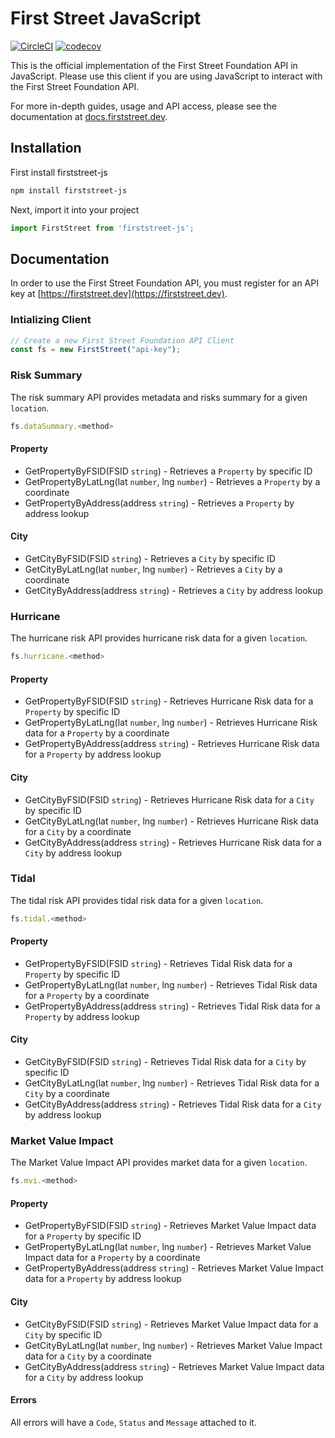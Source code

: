 # First Street JavaScript

[![CircleCI](https://circleci.com/gh/FirstStreet/firststreet-js.svg?style=svg&circle-token=168be542d7448e05f502e123f0f3dbe0f9f8f66b)](https://circleci.com/gh/FirstStreet/firststreet-js)
[![codecov](https://codecov.io/gh/firststreet/firststreet-js/branch/master/graph/badge.svg?token=TATSnMXhTx)](https://codecov.io/gh/firststreet/firststreet-js)

This is the official implementation of the First Street Foundation API in JavaScript. Please use this client if you are using JavaScript to interact with the First Street Foundation API.

For more in-depth guides, usage and API access, please see the documentation at [docs.firststreet.dev](https://docs.firststreet.dev).

## Installation

First install firststreet-js

```bash
npm install firststreet-js
```

Next, import it into your project

```javascript
import FirstStreet from 'firststreet-js';
```

## Documentation

In order to use the First Street Foundation API, you must register for an API key at [https://firststreet.dev](https://firststreet.dev).

### Intializing Client

```javascript
// Create a new First Street Foundation API Client
const fs = new FirstStreet("api-key");
```

### Risk Summary

The risk summary API provides metadata and risks summary for a given `location`.

```javascript
fs.dataSummary.<method>
```

#### Property

* GetPropertyByFSID(FSID `string`) - Retrieves a `Property` by specific ID
* GetPropertyByLatLng(lat `number`, lng `number`) - Retrieves a `Property` by a coordinate
* GetPropertyByAddress(address `string`) - Retrieves a `Property` by address lookup

#### City

* GetCityByFSID(FSID `string`) - Retrieves a `City` by specific ID
* GetCityByLatLng(lat `number`, lng `number`) - Retrieves a `City` by a coordinate
* GetCityByAddress(address `string`) - Retrieves a `City` by address lookup

### Hurricane

The hurricane risk API provides hurricane risk data for a given `location`.

```javascript
fs.hurricane.<method>
```

#### Property

* GetPropertyByFSID(FSID `string`) - Retrieves Hurricane Risk data for a `Property` by specific ID
* GetPropertyByLatLng(lat `number`, lng `number`) - Retrieves Hurricane Risk data for a `Property` by a coordinate
* GetPropertyByAddress(address `string`) - Retrieves Hurricane Risk data for a `Property` by address lookup

#### City

* GetCityByFSID(FSID `string`) - Retrieves Hurricane Risk data for a `City` by specific ID
* GetCityByLatLng(lat `number`, lng `number`) - Retrieves Hurricane Risk data for a `City` by a coordinate
* GetCityByAddress(address `string`) - Retrieves Hurricane Risk data for a `City` by address lookup

### Tidal

The tidal risk API provides tidal risk data for a given `location`.

```javascript
fs.tidal.<method>
```

#### Property

* GetPropertyByFSID(FSID `string`) - Retrieves Tidal Risk data for a `Property` by specific ID
* GetPropertyByLatLng(lat `number`, lng `number`) - Retrieves Tidal Risk data for a `Property` by a coordinate
* GetPropertyByAddress(address `string`) - Retrieves Tidal Risk data for a `Property` by address lookup

#### City

* GetCityByFSID(FSID `string`) - Retrieves Tidal Risk data for a `City` by specific ID
* GetCityByLatLng(lat `number`, lng `number`) - Retrieves Tidal Risk data for a `City` by a coordinate
* GetCityByAddress(address `string`) - Retrieves Tidal Risk data for a `City` by address lookup

### Market Value Impact

The Market Value Impact API provides market data for a given `location`.

```javascript
fs.mvi.<method>
```

#### Property

* GetPropertyByFSID(FSID `string`) - Retrieves Market Value Impact data for a `Property` by specific ID
* GetPropertyByLatLng(lat `number`, lng `number`) - Retrieves Market Value Impact data for a `Property` by a coordinate
* GetPropertyByAddress(address `string`) - Retrieves Market Value Impact data for a `Property` by address lookup

#### City

* GetCityByFSID(FSID `string`) - Retrieves Market Value Impact data for a `City` by specific ID
* GetCityByLatLng(lat `number`, lng `number`) - Retrieves Market Value Impact data for a `City` by a coordinate
* GetCityByAddress(address `string`) - Retrieves Market Value Impact data for a `City` by address lookup

#### Errors

All errors will have a `Code`, `Status` and `Message` attached to it.



